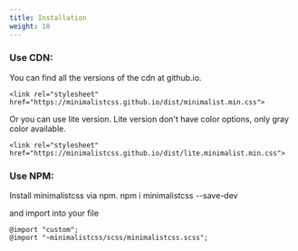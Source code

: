 ```yaml
---
title: Installation
weight: 10
---
```


### Use CDN:

You can find all the versions of the cdn at github.io.

```
<link rel="stylesheet" href="https://minimalistcss.github.io/dist/minimalist.min.css">
```

Or you can use lite version. Lite version don't have color options, only gray color available.

```
<link rel="stylesheet" href="https://minimalistcss.github.io/dist/lite.minimalist.min.css">
```

### Use NPM:

Install minimalistcss via npm.
npm i minimalistcss --save-dev

and import into your file

```
@import "custom";
@import "~minimalistcss/scss/minimalistcss.scss";
```
